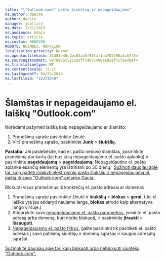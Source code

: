 ```yaml
---
title: "\"Outlook.com\" pašto šiukšlių ir nepageidaujamo"
ms.author: daeite
author: daeite
manager: joallard
ms.date: 3/21/2019
ms.audience: Admin
ms.topic: article
ms.custom: 9000290
ROBOTS: NOINDEX, NOFOLLOW
localization_priority: Normal
ms.openlocfilehash: 31d81e48cfbc02ad5f93faf1aa707f98a3c67f8e
ms.sourcegitcommit: 9d78905c512192ffc4675468abd2efc5f2e4baf4
ms.translationtype: MT
ms.contentlocale: lt-LT
ms.lasthandoff: 04/23/2019
ms.locfileid: "32373540"
---
```

# <a name="spam-and-junk-email-in-outlookcom"></a>Šlamštas ir nepageidaujamo el. laiškų "Outlook.com"

Norėdami pažymėti laišką kaip nepageidaujamo ar šlamšto:

1. Pranešimų sąraše pasirinkite žinutė.
1. Virš pranešimų sąrašo, pasirinkite **Junk** > **šiukšlių**.

**Pastaba:** Jei pastebėsite, kad el. paštu nebuvo šlamštas, pasirinkite pranešimą dar kartą (tai bus jūsų nepageidaujamo el. pašto aplanką) ir pasirinkite **pageidaujamą** > **pageidaujamą**. Nepageidautino el. pašto aplanke esančių elementų yra ištrinami po 30 dienų.  [Sužinoti daugiau apie tai, kaip padėti išlaikyti elektroninio pašto šiukšlių ir nepageidaujamą el. paštą iš savo "Outlook.com" aplanko Gauta.](https://support.office.com/article/a3ece97b-82f8-4a5e-9ac3-e92fa6427ae4)

Blokuoti visus pranešimus iš konkrečių el. pašto adresai ar domenai:

1. Pranešimų sąraše pasirinkite žinutė ir **šiukšlių** > **blokas** > **gerai**. (Jei el. laiške yra jau atidaryti naujame lange, **blokas** atrodo kaip alternatyva lango viršuje.)
1. Atidarykite savo [nepageidaujamo el. pašto parametrus](https://outlook.live.com/mail/options/mail/junkEmail/blockedSendersAndDomainsV2), įveskite el. pašto adresą arba domeną, kurį norite blokuoti, ir pasirinkite **įtraukti** > **Išsaugoti**.
1. [Nepageidaujamo el. pašto filtrus](https://outlook.live.com/mail/options/mail/junkEmail/filtersOption), galite pasirinkti tik pasitikėti el. pašto adresus į savo patikimų siuntėjų ir domenų sąrašas ir saugūs adresatų sąrašai.

[Sužinokite daugiau apie tai, kaip blokuoti arba neblokuoti siuntėjai "Outlook.com".](https://support.office.com/article/afba1c94-77bb-4f50-8b85-057cf52f4d5e)